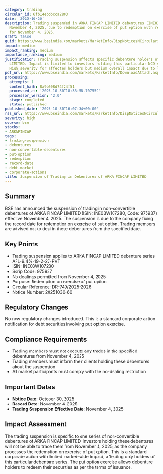 ```yaml
---
category: trading
circular_id: 6fb14ebbbcca2803
date: '2025-10-30'
description: Trading suspended in ARKA FINCAP LIMITED debentures (INE03W107280) from
  November 4, 2025, due to redemption on exercise of put option with record date set
  for November 4, 2025.
draft: false
guid: https://www.bseindia.com/markets/MarketInfo/DispNoticesNCirculars.aspx?Noticeid={BC98C51E-A309-4158-82FF-D4FB2C42F19F}&noticeno=20251030-60&dt=10/30/2025&icount=60&totcount=63&flag=0
impact: medium
impact_ranking: medium
importance_ranking: medium
justification: Trading suspension affects specific debenture holders of ARKA FINCAP
  LIMITED. Impact is limited to investors holding this particular NCD series (AFL-9.4%-19-2-27-PVT).
  High severity for affected holders but medium overall impact due to limited scope.
pdf_url: https://www.bseindia.com/markets/MarketInfo/DownloadAttach.aspx?id=20251030-60&attachedId=
processing:
  attempts: 1
  content_hash: 8a9b208d74f24f51
  processed_at: '2025-10-30T18:33:58.707559'
  processor_version: '2.0'
  stage: completed
  status: published
published_date: '2025-10-30T16:07:34+00:00'
rss_url: https://www.bseindia.com/markets/MarketInfo/DispNoticesNCirculars.aspx?Noticeid={BC98C51E-A309-4158-82FF-D4FB2C42F19F}&noticeno=20251030-60&dt=10/30/2025&icount=60&totcount=63&flag=0
severity: high
source: bse
stocks:
- ARKAFINCAP
tags:
- trading-suspension
- debentures
- non-convertible-debentures
- put-option
- redemption
- record-date
- debt-market
- corporate-actions
title: Suspension of Trading in Debentures of ARKA FINCAP LIMITED
---
```


## Summary

BSE has announced the suspension of trading in non-convertible debentures of ARKA FINCAP LIMITED (ISIN: INE03W107280, Code: 975937) effective November 4, 2025. The suspension is due to the company fixing the record date for redemption on exercise of put option. Trading members are advised not to deal in these debentures from the specified date.

## Key Points

- Trading suspension applies to ARKA FINCAP LIMITED debenture series AFL-9.4%-19-2-27-PVT
- ISIN: INE03W107280
- Scrip Code: 975937
- No dealings permitted from November 4, 2025
- Purpose: Redemption on exercise of put option
- Circular Reference: DR-749/2025-2026
- Notice Number: 20251030-60

## Regulatory Changes

No new regulatory changes introduced. This is a standard corporate action notification for debt securities involving put option exercise.

## Compliance Requirements

- Trading members must not execute any trades in the specified debentures from November 4, 2025
- Trading members must inform their clients holding these debentures about the suspension
- All market participants must comply with the no-dealing restriction

## Important Dates

- **Notice Date**: October 30, 2025
- **Record Date**: November 4, 2025
- **Trading Suspension Effective Date**: November 4, 2025

## Impact Assessment

The trading suspension is specific to one series of non-convertible debentures of ARKA FINCAP LIMITED. Investors holding these debentures will not be able to trade them from November 4, 2025, as the company processes the redemption on exercise of put option. This is a standard corporate action with limited market-wide impact, affecting only holders of this particular debenture series. The put option exercise allows debenture holders to redeem their securities as per the terms of issuance.